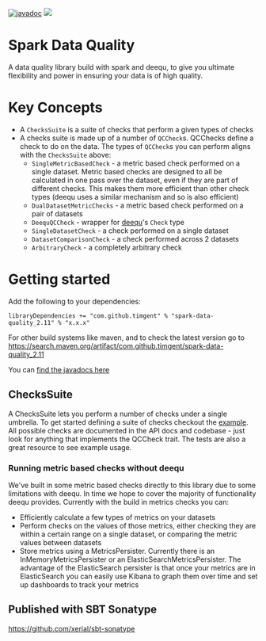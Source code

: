 [![javadoc](https://javadoc.io/badge2/com.github.timgent/spark-data-quality_2.11/javadoc.svg)](https://javadoc.io/doc/com.github.timgent/spark-data-quality_2.11)
![](https://github.com/timgent/spark-data-quality/workflows/Scala%20CI/badge.svg)

# Spark Data Quality
A data quality library build with spark and deequ, to give you ultimate flexibility and power in ensuring your data
is of high quality.

# Key Concepts
* A `ChecksSuite` is a suite of checks that perform a given types of checks
* A checks suite is made up of a number of `QCCheck`s. QCChecks define a check to do on the data. The types of `QCCheck`s
you can perform aligns with the `ChecksSuite` above:
    * `SingleMetricBasedCheck` - a metric based check performed on a single dataset. Metric based checks are designed
    to all be calculated in one pass over the dataset, even if they are part of different checks. This makes them more
    efficient than other check types (deequ uses a similar mechanism and so is also efficient)
    * `DualDatasetMetricChecks` - a metric based check performed on a pair of datasets
    * `DeequQCCheck` - wrapper for [deequ](https://github.com/awslabs/deequ/tree/master/src/main/scala/com/amazon/deequ)'s `Check` type
    * `SingleDatasetCheck` - a check performed on a single dataset
    * `DatasetComparisonCheck` - a check performed across 2 datasets
    * `ArbitraryCheck` - a completely arbitrary check

# Getting started
Add the following to your dependencies:
```
libraryDependencies += "com.github.timgent" % "spark-data-quality_2.11" % "x.x.x"
```
For other build systems like maven, and to check the latest version go to 
https://search.maven.org/artifact/com.github.timgent/spark-data-quality_2.11

You can [find the javadocs here](https://www.javadoc.io/doc/com.github.timgent/spark-data-quality_2.11/latest/index.html#package)

## ChecksSuite
A ChecksSuite lets you perform a number of checks under a single umbrella. To get started defining a suite of checks
checkout the [example](src/main/scala/com/github/timgent/sparkdataquality/examples). All possible checks are documented
in the API docs and codebase - just look for anything that implements the QCCheck trait. The tests are also a great
resource to see example usage.

### Running metric based checks without deequ
We've built in some metric based checks directly to this library due to some limitations with deequ. In time we hope
to cover the majority of functionality deequ provides. Currently with the build in metrics checks you can:

* Efficiently calculate a few types of metrics on your datasets
* Perform checks on the values of those metrics, either checking they are within a certain range on a single dataset,
or comparing the metric values between datasets
* Store metrics using a MetricsPersister. Currently there is an InMemoryMetricsPersister or an 
ElasticSearchMetricsPersister. The advantage of the ElasticSearch persister is that once your metrics are in 
ElasticSearch you can easily use Kibana to graph them over time and set up dashboards to track your metrics

## Published with SBT Sonatype
https://github.com/xerial/sbt-sonatype

